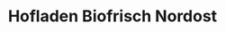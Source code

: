 ---
title: "Hofladen Biofrisch Nordost"
url: /broderstorf/hofladen-biofrisch-nordost/
shop: Hofladen
---